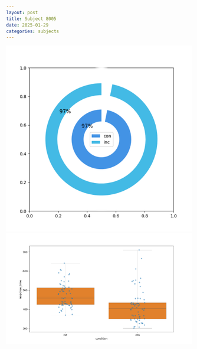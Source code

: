```yaml
---
layout: post
title: Subject 8005
date: 2025-01-29
categories: subjects
---
```


![](data/8005/run-33/8005_accuracy_by_condition.png)
![](data/8005/run-33/8005_rt.png)
